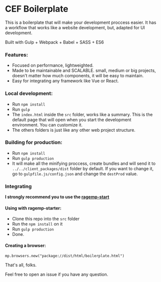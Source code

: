# CEF Boilerplate
This is a boilerplate that will make your development proccess easier. It has a workflow that works like a website development, but, adapted for UI development. 

Built with Gulp + Webpack + Babel + SASS + ES6

### Features:
- Focused on performance, lightweighted.
- Made to be maintainable and SCALABLE. small, medium or big projects, doesn't matter how much components, it will be easy to maintain.
- Easy for integrating any framework like Vue or React.

### Local development:
- Run `npm install`
- Run `gulp`
- The `index.html` inside the `src` folder, works like a summary. This is the default page that will open when you start the development environment. You can customize it.
- The others folders is just like any other web project structure.

### Building for production:
- Run `npm install`
- Run `gulp production`
- It will make all the minifying proccess, create bundles and will send it to `../../client_packages/dist` folder by default. If you want to change it, go to `gulpfile.js/config.json` and change the `destProd` value.

### Integrating
**I strongly recommend you to use the [ragemp-start](https://github.com/Wuzi/ragemp-starter)**

#### Using with ragemp-starter:
- Clone this repo into the `src` folder
- Run the `npm install` on it
- Run `gulp production`
- Done.

#### Creating a browser:
`mp.browsers.new("package://dist/html/boilerplate.html")`

That's all, folks.

Feel free to open an issue if you have any question.